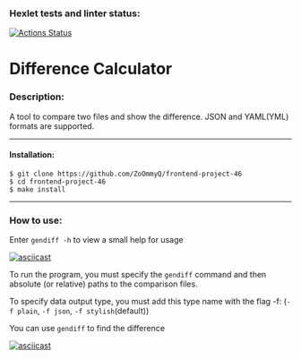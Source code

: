 ### Hexlet tests and linter status:
[![Actions Status](https://github.com/ZoOmmyQ/frontend-project-46/actions/workflows/hexlet-check.yml/badge.svg)](https://github.com/ZoOmmyQ/frontend-project-46/actions)



# Difference Calculator
### Description:
A tool to compare two files and show the difference.
JSON and YAML(YML) formats are supported.


---
#### Installation:

```
$ git clone https://github.com/ZoOmmyQ/frontend-project-46
$ cd frontend-project-46
$ make install
```
---
### How to use:
Enter ```gendiff -h``` to view a small help for usage

[![asciicast](https://asciinema.org/a/RgpXfyEoyj4KF1VJBeRtwhsJa.svg)](https://asciinema.org/a/RgpXfyEoyj4KF1VJBeRtwhsJa)

To run the program, you must specify the ```gendiff``` command and then absolute (or relative) paths to the comparison files.

To specify data output type, you must add this type name with the flag -f: (```-f plain```, ```-f json```, ```-f stylish```(default))


You can use ```gendiff``` to find the difference

[![asciicast](https://asciinema.org/a/Ob5FXsBfvGqbMi2SzIFtSFk4C.svg)](https://asciinema.org/a/Ob5FXsBfvGqbMi2SzIFtSFk4C)
